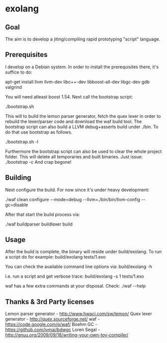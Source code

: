 exolang
=======

Goal
----
The aim is to develop a jiting/compiling rapid prototyping "script" language.

Prerequisites
-------------
I develop on a Debian system. In order to install the prerequisites there, it's suffice to do:

apt-get install llvm llvm-dev libc++-dev libboost-all-dev libgc-dev gdb valgrind

You will need atleast boost 1.54. Next call the bootstrap script:

./bootstrap.sh

This will to build the lemon parser generator, fetch the quex lexer in order to rebuild the lexer/parser code and download the waf build tool.
The bootstrap script can also build a LLVM debug+asserts build under ./bin. To do that use bootstrap as follows.

./bootstrap.sh -l

Furthermore the bootstrap script can also be used to clear the whole project folder.
This will delete all temporaries and built binaries. Just issue:
./bootstrap -c
And crap begone!

Building
--------
Next configure the build. For now since it's under heavy development:

./waf clean configure --mode=debug --llvm=./bin/bin/llvm-config --gc=disable

After that start the build process via:

./waf buildparser buildlexer build

Usage
-----
After the build is complete, the binary will reside under build/exolang. To run a script do for example:
build/exolang tests/1.exo

You can check the available command line options via:
build/exolang -h

I.e. run a script and get verbose trace:
build/exolang -s 1 tests/1.exo

waf has a few extra commands at your disposal. Check:
./waf --help

Thanks & 3rd Party licenses
---------------------------
Lemon parser generator	- <http://www.hwaci.com/sw/lemon/>
Quex lexer generator	- <http://quex.sourceforge.net/>
waf			- <https://code.google.com/p/waf/>
Boehm GC		- <https://github.com/ivmai/bdwgc>
Loren Segal		- <http://gnuu.org/2009/09/18/writing-your-own-toy-compiler/>
